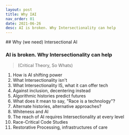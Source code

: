 ```yaml
---
layout: post
title: Why IAI 
nav_order: 01
date: 2021-06-26
desc: AI is broken. Why Intersectionality can help
---
```


<main class="zine">
<section class="zine-page page-1" markdown="1">
## Why (we need) Intersectional AI

### AI is broken. Why Intersectionality can help

>(Critical Theory, So Whats)
  1. How is AI shifting power
  2. What Intersectionality isn't
  3. What Intersectionality IS, what it can offer tech
  4. Against inclusion, decentering instead
  5. Algorithmic histories predict futures
  6. What does it mean to say, "Race is a technology"?
  7. Alternate histories, alternative approaches?
  8. Whiteness and AI
  9. The reach of AI requires Intersectionality at every level
  10. Race-Critical Code Studies
  11. Restorative Processing, infrastructures of care
</section>

<section class="zine-page page-2" markdown="1">
</section>

<section class="zine-page page-3" markdown="1">
</section>

<section class="zine-page page-4" markdown="1">
</section>

<section class="zine-page page-5" markdown="1">
</section>

<section class="zine-page page-6" markdown="1">
</section>

<section class="zine-page page-7" markdown="1">
</section>

<section class="zine-page page-8" markdown="1">
</section>
</main>

